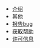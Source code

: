 * [介绍](/ "github 工作流示例")
* 其他
* [报告bug](reporting-bugs/README.md)
* [获取帮助](getting-help/README.md)
* [许可信息](LICENSE.md)

